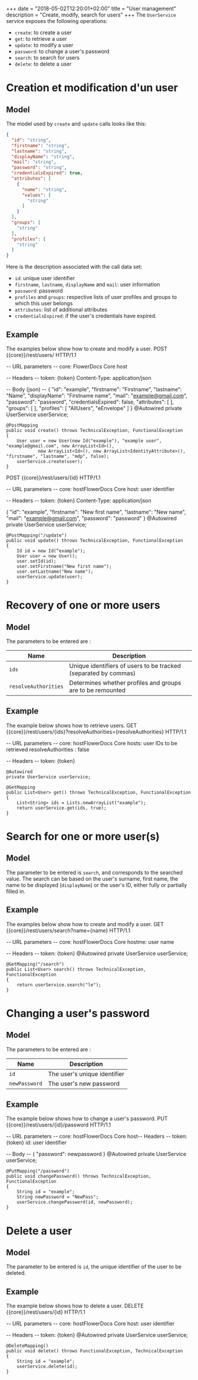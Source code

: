 +++
date = "2018-05-02T12:20:01+02:00"
title = "User management"
description = "Create, modify, search for users"
+++
The `UserService` service exposes the following operations:

* `create`: to create a user 
* `get`: to retrieve a user 
* `update`: to modify a user 
* `password`: to change a user's password 
* `search`: to search for users
* `delete`: to delete a user

# Creation et modification d'un user
## Model
The model used by `create` and `update` calls looks like this: 
```json
{
  "id": "string",
  "firstname": "string",
  "lastname": "string",
  "displayName": "string",
  "mail": "string",
  "password": "string",
  "credentialsExpired": true,
  "attributes": [
    {
      "name": "string",
      "values": [
        "string"
      ]
    }
  ],
  "groups": [
    "string"
  ],
  "profiles": [
    "string"
  ]
}
```
Here is the description associated with the call data set:

* `id`: unique user identifier
* `firstname`, `lastname`, `displayName` and `mail`: user information
* `password`: password
* `profiles` and `groups`: respective lists of user profiles and groups to which this user belongs
* `attributes`: list of additional attributes 
* `credentialsExpired`: if the user's credentials have expired.

## Example
The examples below show how to create and modify a user.
POST {{core}}/rest/users/ HTTP/1.1

-- URL parameters --
core: FlowerDocs Core host

-- Headers --
token: {token}
Content-Type: application/json

-- Body (json) -- 
{
  "id": "example",
  "firstname": "Firstname",
  "lastname": "Name",
  "displayName": "Firstname name",
  "mail": "example@gmail.com",
  "password": "password",
  "credentialsExpired": false,
  "attributes": [
  ],
  "groups": [
  ],
  "profiles": [
    "AllUsers", "eEnvelope"
  ]
}
	@Autowired
    private UserService userService;

    @PostMapping
    public void create() throws TechnicalException, FunctionalException
    {
        User user = new User(new Id("example"), "example user", "example@gmail.com", new ArrayList<Id>(),
                new ArrayList<Id>(), new ArrayList<IdentityAttribute>(), "firstname", "lastname", "mdp", false);
        userService.create(user);
    }
POST {{core}}/rest/users/{id} HTTP/1.1

-- URL parameters --
core: hostFlowerDocs Core host: user identifier

-- Headers --
token: {token}
Content-Type: application/json

{
  "id": "example",
  "firstname": "New first name",
  "lastname": "New name",
  "mail": "example@gmail.com",
  "password": "password"
}
	@Autowired
    private UserService userService;
    
    @PostMapping("/update")
    public void update() throws TechnicalException, FunctionalException
    {
        Id id = new Id(“example");
        User user = new User();
        user.setId(id);
        user.setFirstname("New first name");
        user.setLastname("New name");
        userService.update(user);
    }
# Recovery of one or more users
## Model
The parameters to be entered are :

|Name|Description|
|------|-----------|
|`ids`|Unique identifiers of users to be tracked (separated by commas)|
|`resolveAuthorities`|Determines whether profiles and groups are to be remounted|

## Example
The example below shows how to retrieve users.
GET {{core}}/rest/users/{ids}?resolveAuthorities={resolveAuthorities} HTTP/1.1

-- URL parameters -- 
core: hostFlowerDocs Core hosts: user IDs to be retrieved
resolveAuthorities : false

-- Headers --
token: {token}

	@Autowired
    private UserService userService;

	@GetMapping
    public List<User> get() throws TechnicalException, FunctionalException
    {
        List<String> ids = Lists.newArrayList("example");
        return userService.get(ids, true);
    }

# Search for one or more user(s)
## Model
The parameter to be entered is `search`, and corresponds to the searched value. The search can be based on the user's surname, first name, the name to be displayed (`displayName`) or the user's ID, either fully or partially filled in. 

## Example
The examples below show how to create and modify a user.
GET {{core}}/rest/users/search?name={name} HTTP/1.1

-- URL parameters -- 
core: hostFlowerDocs Core hostme: user name

-- Headers --
token: {token}
   	@Autowired
    private UserService userService;

    @GetMapping("/search")
    public List<User> search() throws TechnicalException, FunctionalException
    {
        return userService.search("le");
    }

# Changing a user's password
## Model
The parameters to be entered are :

|Name|Description|
|------|-----------|
|`id`|The user's unique identifier|
|`newPassword`|The user's new password|

## Example
The example below shows how to change a user's password.
PUT {{core}}/rest/users/{id}/password HTTP/1.1

-- URL parameters --
core: hostFlowerDocs Core host-- Headers --
token: {token}
id: user identifier

-- Body --
{
	"password": newpassword
}
    @Autowired
    private UserService userService;

    @PutMapping("/password")
    public void changePassword() throws TechnicalException, FunctionalException
    {
        String id = "example";
        String newPassword = "NewPass";
        userService.changePassword(id, newPassword);
    }

# Delete a user
## Model
The parameter to be entered is `id`, the unique identifier of the user to be deleted.

## Example
The example below shows how to delete a user.
DELETE {{core}}/rest/users/{id} HTTP/1.1

-- URL parameters --
core: hostFlowerDocs Core host: user identifier

-- Headers --
token: {token}
    @Autowired
    private UserService userService;

    @DeleteMapping()
    public void delete() throws FunctionalException, TechnicalException
    {
        String id = "example";
        userService.delete(id);
    }
